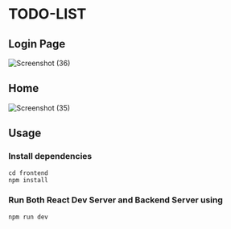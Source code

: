 # TODO-LIST 


## Login Page 
![Screenshot (36)](https://user-images.githubusercontent.com/110610536/229774474-9df30c22-ad7f-4afe-99ed-4dedd8dbed7e.png)

## Home
![Screenshot (35)](https://user-images.githubusercontent.com/110610536/229774103-4219be07-5282-4b1a-b7f4-131fc947cffc.png)



## Usage

### Install dependencies

```
cd frontend
npm install
```

### Run Both React Dev Server and Backend Server using

```
npm run dev
```
